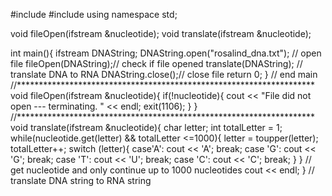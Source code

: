 #include <iostream>
#include <fstream>
using namespace std;

void fileOpen(ifstream &nucleotide);
void translate(ifstream &nucleotide);

int main(){
	ifstream DNAString;
	DNAString.open("rosalind_dna.txt"); // open file
	fileOpen(DNAString);// check if file opened
	translate(DNAString); // translate DNA to RNA
	DNAString.close();// close file
	return 0;
} // end main
//********************************************************************
void fileOpen(ifstream &nucleotide){
	if(!nucleotide){
		cout << "File did not open --- terminating. " << endl;
		exit(1106);
	}
}
//********************************************************************
void translate(ifstream &nucleotide){
	char letter;
	int totalLetter = 1;
	while(nucleotide.get(letter) && totalLetter <=1000){
		letter = toupper(letter);
		totalLetter++;
		switch (letter){
			case'A': cout << 'A';
			break;
			case 'G': cout << 'G';
			break;
			case 'T': cout << 'U';
			break;
			case 'C': cout << 'C';
			break;
		}
	} // get nucleotide and only continue up to 1000 nucleotides
	cout << endl;
} // translate DNA string to RNA string

